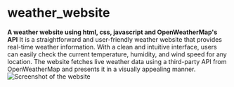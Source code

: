 # weather_website
 **A weather website using html, css, javascript and OpenWeatherMap's API**
It is a straightforward and user-friendly weather website that provides real-time weather information. With a clean and intuitive interface, users can easily check the current temperature, humidity, and wind speed for any location. The website fetches live weather data using a third-party API from OpenWeatherMap and presents it in a visually appealing manner.![Screenshot of the website](https://github.com/hemanim2102/weather_website/assets/146916066/9bec2486-30db-48cc-9282-329091fb4dd4)
